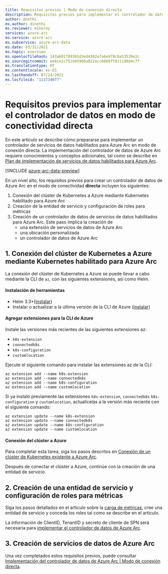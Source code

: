 ```yaml
---
title: Requisitos previos | Modo de conexión directa
description: Requisitos previos para implementar el controlador de datos en modo de conexión directa.
author: dnethi
ms.author: dinethi
ms.reviewer: mikeray
services: azure-arc
ms.service: azure-arc
ms.subservice: azure-arc-data
ms.date: 03/31/2021
ms.topic: overview
ms.openlocfilehash: 143a601f89301d3ed4302efa6e978cba53539e2c
ms.sourcegitcommit: ee8ce2c752d45968a822acc0866ff8111d0d4c7f
ms.translationtype: HT
ms.contentlocale: es-ES
ms.lasthandoff: 07/14/2021
ms.locfileid: "113734077"
---
```

# <a name="prerequisites-to-deploy-the-data-controller-in-direct-connectivity-mode"></a>Requisitos previos para implementar el controlador de datos en modo de conectividad directa

En este artículo se describe cómo prepararse para implementar un controlador de servicios de datos habilitados para Azure Arc en modo de conexión directa. La implementación del controlador de datos de Azure Arc requiere conocimientos y conceptos adicionales, tal como se describe en [Plan de implementación de servicios de datos habilitados para Azure Arc](plan-azure-arc-data-services.md).

[!INCLUDE [azure-arc-data-preview](../../../includes/azure-arc-data-preview.md)]

En un nivel alto, los requisitos previos para crear un controlador de datos de Azure Arc en el modo de conectividad **directa** incluyen los siguientes:

1. Conexión del clúster de Kubernetes a Azure mediante Kubernetes habilitado para Azure Arc
2. Creación de la entidad de servicio y configuración de roles para métricas
3. Creación de un controlador de datos de servicios de datos habilitados para Azure Arc. Este paso implica la creación de
    - una extensión de servicios de datos de Azure Arc
    - una ubicación personalizada
    - un controlador de datos de Azure Arc

## <a name="1-connect-kubernetes-cluster-to-azure-using-azure-arc-enabled-kubernetes"></a>1. Conexión del clúster de Kubernetes a Azure mediante Kubernetes habilitado para Azure Arc

La conexión del clúster de Kubernetes a Azure se puede llevar a cabo mediante la CLI de ```az```, con las siguientes extensiones, así como Helm.

#### <a name="install-tools"></a>Instalación de herramientas

- Helm 3.3+[(instalar](https://helm.sh/docs/intro/install/))
- Instalar o actualizar a la última versión de la CLI de Azure ([instalar](/sql/azdata/install/deploy-install-azdata))

#### <a name="add-extensions-for-azure-cli"></a>Agregar extensiones para la CLI de Azure

Instale las versiones más recientes de las siguientes extensiones az:
- ```k8s-extension```
- ```connectedk8s```
- ```k8s-configuration```
- `customlocation`

Ejecute el siguiente comando para instalar las extensiones az de la CLI:

```azurecli
az extension add --name k8s-extension
az extension add --name connectedk8s
az extension add --name k8s-configuration
az extension add --name customlocation
```

Si ya instaló previamente las extensiones ```k8s-extension```, ```connectedk8s``` ```k8s-configuration``` y `customlocation`, actualícelas a la versión más reciente con el siguiente comando:

```azurecli
az extension update --name k8s-extension
az extension update --name connectedk8s
az extension update --name k8s-configuration
az extension update --name customlocation
```
#### <a name="connect-your-cluster-to-azure"></a>Conexión del clúster a Azure

Para completar esta tarea, siga los pasos descritos en [Conexión de un clúster de Kubernetes existente a Azure Arc](../kubernetes/quickstart-connect-cluster.md).

Después de conectar el clúster a Azure, continúe con la creación de una entidad de servicio. 

## <a name="2-create-service-principal-and-configure-roles-for-metrics"></a>2. Creación de una entidad de servicio y configuración de roles para métricas

Siga los pasos detallados en el artículo sobre la [carga de métricas](upload-metrics-and-logs-to-azure-monitor.md), cree una entidad de servicio y conceda los roles tal como se describe en el artículo. 

La información de ClientID, TenantID y secreto de cliente de SPN será necesaria para [implementar el controlador de datos de Azure Arc](create-data-controller-direct-azure-portal.md). 

## <a name="3-create-azure-arc-data-services"></a>3. Creación de servicios de datos de Azure Arc

Una vez completados estos requisitos previos, puede consultar [Implementación del controlador de datos de Azure Arc | Modo de conexión directa](create-data-controller-direct-azure-portal.md).


